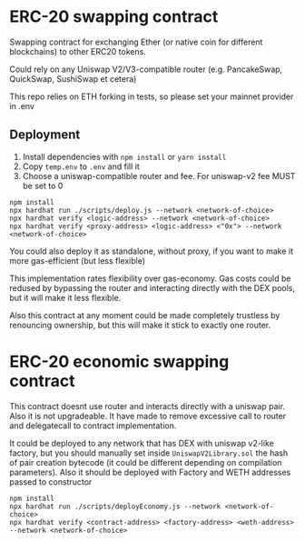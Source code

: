 # ERC-20 swapping contract

Swapping contract for exchanging Ether (or native coin for different blockchains) to other ERC20 tokens.

Could rely on any Uniswap V2/V3-compatible router (e.g. PancakeSwap, QuickSwap, SushiSwap et cetera)

This repo relies on ETH forking in tests, so please set your mainnet provider in .env

## Deployment

1. Install dependencies with `npm install` or `yarn install`
2. Copy `temp.env` to `.env` and fill it
3. Choose a uniswap-compatible router and fee. For uniswap-v2 fee MUST be set to 0

```shell
npm install
npx hardhat run ./scripts/deploy.js --network <network-of-choice>
npx hardhat verify <logic-address> --network <network-of-choice>
npx hardhat verify <proxy-address> <logic-address> <"0x"> --network <network-of-choice>
```

You could also deploy it as standalone, without proxy, if you want to make it more gas-efficient (but less flexible)

This implementation rates flexibility over gas-economy. Gas costs could be redused by bypassing the router and interacting directly with the DEX pools, but it will make it less flexible.

Also this contract at any moment could be made completely trustless by renouncing ownership, but this will make it stick to exactly one router.

# ERC-20 economic swapping contract

This contract doesnt use router and interacts directly with a uniswap pair. Also it is not upgradeable. It have made to remove excessive call to router and delegatecall to contract implementation.

It could be deployed to any network that has DEX with uniswap v2-like factory, but you should manually set inside `UniswapV2Library.sol` the hash of pair creation bytecode (it could be different depending on compilation parameters). Also it should be deployed with Factory and WETH addresses passed to constructor

```shell
npm install
npx hardhat run ./scripts/deployEconomy.js --network <network-of-choice>
npx hardhat verify <contract-address> <factory-address> <weth-address> --network <network-of-choice>
```